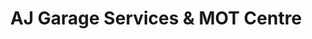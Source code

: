 ---
title: "AJ Garage Services & MOT Centre"
url: /caerleon/aj-garage-services-and-mot-centre/
shop: car repair
---